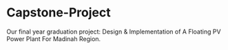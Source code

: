 # Capstone-Project
Our final year graduation project: Design &amp; Implementation of A Floating PV Power Plant For Madinah Region.
